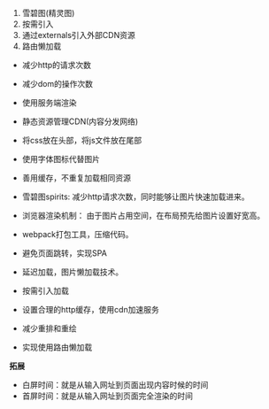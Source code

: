1. 雪碧图(精灵图)
2. 按需引入
3. 通过externals引入外部CDN资源 
4. 路由懒加载

- 减少http的请求次数
- 减少dom的操作次数
- 使用服务端渲染
- 静态资源管理CDN(内容分发网络)
- 将css放在头部，将js文件放在尾部
- 使用字体图标代替图片
- 善用缓存，不重复加载相同资源

- 雪碧图spirits: 减少http请求次数，同时能够让图片快速加载进来。
- 浏览器渲染机制： 由于图片占用空间，在布局预先给图片设置好宽高。
- webpack打包工具，压缩代码。
- 避免页面跳转，实现SPA
- 延迟加载，图片懒加载技术。
- 按需引入加载
- 设置合理的http缓存，使用cdn加速服务
- 减少重排和重绘
- 实现使用路由懒加载

**拓展**
- 白屏时间：就是从输入网址到页面出现内容时候的时间
- 首屏时间：就是从输入网址到页面完全渲染的时间